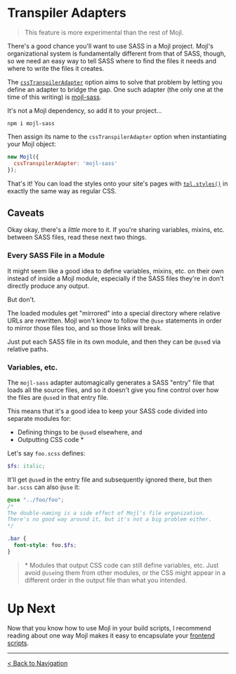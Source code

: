 # Transpiler Adapters

> This feature is more experimental than the rest of Mojl. 

There's a good chance you'll want to use SASS in a Mojl project. Mojl's organizational system is fundamentally different from that of SASS, though, so we need an easy way to tell SASS where to find the files it needs and where to write the files it creates.

The [`cssTranspilerAdapter`](api.md#csstranspileradapter) option aims to solve that problem by letting you define an adapter to bridge the gap. One such adapter (the only one at the time of this writing) is [mojl-sass](https://www.npmjs.com/package/mojl-sass).

It's not a Mojl dependency, so add it to your project...

```
npm i mojl-sass
```

Then assign its name to the `cssTranspilerAdapter` option when instantiating your Mojl object:

```javascript
new Mojl({
  cssTranspilerAdapter: 'mojl-sass'
});
```

That's it! You can load the styles onto your site's pages with [`tpl.styles()`](templates.md#scripts-and-styles) in exactly the same way as regular CSS.


## Caveats

Okay okay, there's a *little* more to it. If you're sharing variables, mixins, etc. between SASS files, read these next two things.


### Every SASS File in a Module

It might seem like a good idea to define variables, mixins, etc. on their own instead of inside a Mojl module, especially if the SASS files they're in don't directly produce any output.

But don't.

The loaded modules get "mirrored" into a special directory where relative URLs are rewritten. Mojl won't know to follow the `@use` statements in order to mirror those files too, and so those links will break.

Just put each SASS file in its own module, and then they can be `@use`d via relative paths.


### Variables, etc.

The `mojl-sass` adapter automagically generates a SASS "entry" file that loads all the source files, and so it doesn't give you fine control over how the files are `@use`d in that entry file.

This means that it's a good idea to keep your SASS code divided into separate modules for:

- Defining things to be `@use`d elsewhere, and
- Outputting CSS code \*

Let's say `foo.scss` defines:
```scss
$fs: italic;
```

It'll get `@use`d in the entry file and subsequently ignored there, but then `bar.scss` can also `@use` it:

```scss
@use "../foo/foo";
/*
The double-naming is a side effect of Mojl's file organization.
There's no good way around it, but it's not a big problem either.
*/

.bar {
  font-style: foo.$fs;
}
```

> \* Modules that output CSS code can still define variables, etc. Just avoid `@use`ing them from other modules, or the CSS might appear in a different order in the output file than what you intended.


# Up Next

Now that you know how to use Mojl in your build scripts, I recommend reading about one way Mojl makes it easy to encapsulate your [frontend scripts](frontend-scripts.md).


---

[< Back to Navigation](index.md#navigation)